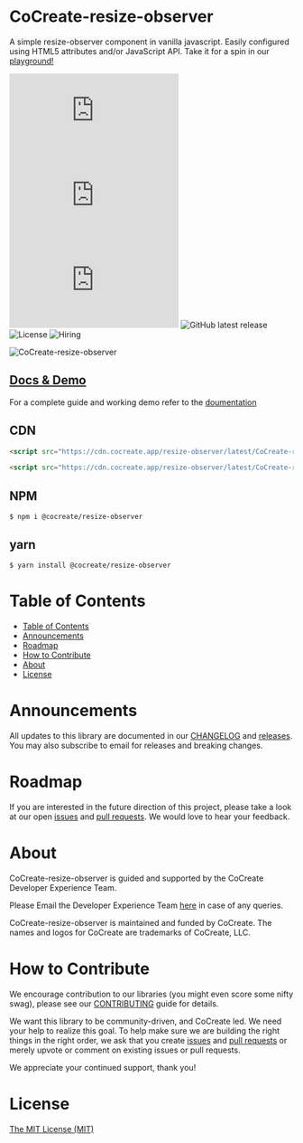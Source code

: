 # CoCreate-resize-observer

A simple resize-observer component in vanilla javascript. Easily configured using HTML5 attributes and/or JavaScript API. Take it for a spin in our [playground!](https://cocreate.app/docs/resize-observer)

![minified](https://img.badgesize.io/https://cdn.cocreate.app/resize-observer/latest/CoCreate-resize-observer.min.js?style=flat-square&label=minified&color=orange)
![gzip](https://img.badgesize.io/https://cdn.cocreate.app/resize-observer/latest/CoCreate-resize-observer.min.js?compression=gzip&style=flat-square&label=gzip&color=yellow)
![brotli](https://img.badgesize.io/https://cdn.cocreate.app/resize-observer/latest/CoCreate-resize-observer.min.js?compression=brotli&style=flat-square&label=brotli)
![GitHub latest release](https://img.shields.io/github/v/release/CoCreate-app/CoCreate-resize-observer?style=flat-square)
![License](https://img.shields.io/github/license/CoCreate-app/CoCreate-resize-observer?style=flat-square)
![Hiring](https://img.shields.io/static/v1?style=flat-square&label=&message=Hiring&color=blueviolet)

![CoCreate-resize-observer](https://cdn.cocreate.app/docs/CoCreate-resize-observer.gif)

## [Docs & Demo](https://cocreate.app/docs/resize-observer)

For a complete guide and working demo refer to the [doumentation](https://cocreate.app/docs/resize-observer)

## CDN

```html
<script src="https://cdn.cocreate.app/resize-observer/latest/CoCreate-resize-observer.min.js"></script>
```

```html
<script src="https://cdn.cocreate.app/resize-observer/latest/CoCreate-resize-observer.min.css"></script>
```

## NPM

```shell
$ npm i @cocreate/resize-observer
```

## yarn

```shell
$ yarn install @cocreate/resize-observer
```

# Table of Contents

- [Table of Contents](#table-of-contents)
- [Announcements](#announcements)
- [Roadmap](#roadmap)
- [How to Contribute](#how-to-contribute)
- [About](#about)
- [License](#license)

<a name="announcements"></a>

# Announcements

All updates to this library are documented in our [CHANGELOG](https://github.com/CoCreate-app/CoCreate-resize-observer/blob/master/CHANGELOG.md) and [releases](https://github.com/CoCreate-app/CoCreate-resize-observer/releases). You may also subscribe to email for releases and breaking changes.

<a name="roadmap"></a>

# Roadmap

If you are interested in the future direction of this project, please take a look at our open [issues](https://github.com/CoCreate-app/CoCreate-resize-observer/issues) and [pull requests](https://github.com/CoCreate-app/CoCreate-resize-observer/pulls). We would love to hear your feedback.

<a name="about"></a>

# About

CoCreate-resize-observer is guided and supported by the CoCreate Developer Experience Team.

Please Email the Developer Experience Team [here](mailto:develop@cocreate.app) in case of any queries.

CoCreate-resize-observer is maintained and funded by CoCreate. The names and logos for CoCreate are trademarks of CoCreate, LLC.

<a name="contribute"></a>

# How to Contribute

We encourage contribution to our libraries (you might even score some nifty swag), please see our [CONTRIBUTING](https://github.com/CoCreate-app/CoCreate-resize-observer/blob/master/CONTRIBUTING.md) guide for details.

We want this library to be community-driven, and CoCreate led. We need your help to realize this goal. To help make sure we are building the right things in the right order, we ask that you create [issues](https://github.com/CoCreate-app/CoCreate-resize-observer/issues) and [pull requests](https://github.com/CoCreate-app/CoCreate-resize-observer/pulls) or merely upvote or comment on existing issues or pull requests.

We appreciate your continued support, thank you!


# License

[The MIT License (MIT)](https://github.com/CoCreate-app/CoCreate-resize-observer/blob/master/LICENSE)
